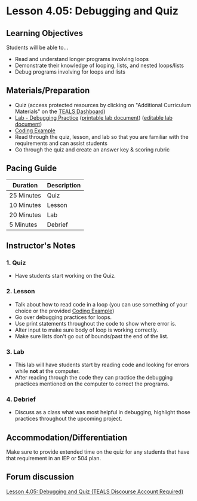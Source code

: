 # Lesson 4.05: Debugging and Quiz

## Learning Objectives

Students will be able to...

* Read and understand longer programs involving loops
* Demonstrate their knowledge of looping, lists, and nested loops/lists
* Debug programs involving for loops and lists

## Materials/Preparation

* Quiz (access protected resources by clicking on "Additional Curriculum Materials" on the [TEALS Dashboard])
* [Lab - Debugging Practice] ([printable lab document]) ([editable lab document])
* [Coding Example]
* Read through the quiz, lesson, and lab so that you are familiar with the requirements and can assist students
* Go through the quiz and create an answer key & scoring rubric

## Pacing Guide

| **Duration**   | **Description** |
| ---------- | ----------- |
| 25 Minutes  | Quiz     |
| 10 Minutes | Lesson     |
| 20 Minutes | Lab         |
| 5 Minutes | Debrief     |

## Instructor's Notes

### 1. Quiz

* Have students start working on the Quiz.

### 2. Lesson

* Talk about how to read code in a loop (you can use something of your choice or the provided [Coding Example])
* Go over debugging practices for loops.
* Use print statements throughout the code to show where error is.
* Alter input to make sure body of loop is working correctly.
* Make sure lists don't go out of bounds/past the end of the list.

### 3. Lab

* This lab will have students start by reading code and looking for errors while **not** at the computer.
* After reading through the code they can practice the debugging practices mentioned on the computer to correct the programs.

### 4. Debrief

* Discuss as a class what was most helpful in debugging, highlight those practices throughout the upcoming project.

## Accommodation/Differentiation

Make sure to provide extended time on the quiz for any students that have that requirement in an IEP or 504 plan.

## Forum discussion

[Lesson 4.05: Debugging and Quiz (TEALS Discourse Account Required)](https://forums.tealsk12.org/c/unit-4-looping/lesson-4-05-debugging-and-quiz)

[TEALS Dashboard]:http:/www.tealsk12.org/dashboard
[Lab - Debugging Practice]: lab.md
[Coding Example]: https://teals-introcs.gitbooks.io/2nd-semester-introduction-to-computer-science-pri/content/units/4_unit/05_lesson/longer_coding_sample.py
[printable lab document]: https://github.com/TEALSK12/2nd-semester-introduction-to-computer-science/raw/master/units/4_unit/05_lesson/lab.pdf
[editable lab document]: https://github.com/TEALSK12/2nd-semester-introduction-to-computer-science/raw/master/units/4_unit/05_lesson/lab.docx
